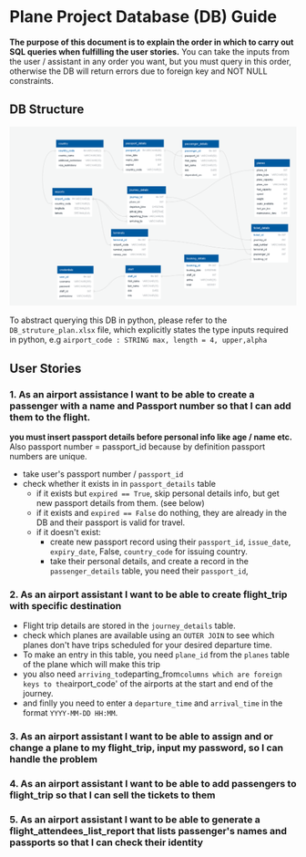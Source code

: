 # Plane Project Database (DB) Guide

__The purpose of this document is to explain the order in which to carry out SQL queries when fulfilling the user stories.__ You can take the inputs from the user / assistant in any order you want, but you must query in this order, otherwise the DB will return errors due to foreign key and NOT NULL constraints. 

## DB Structure
![](DB_design.png)

To abstract querying this DB in python, please refer to the `DB_struture_plan.xlsx` file, which explicitly states the type inputs required in python, e.g `airport_code : STRING max, length = 4, upper,alpha`

## User Stories
### 1. As an airport assistance I want to be able to create a passenger with a name and Passport number so that I can add them to the flight. 

__you must insert passport details before personal info like age / name etc.__ Also passport number = passport_id because by definition passport numbers are unique. 


- take user's passport number / `passport_id`
- check whether it exists in in `passport_details` table
    - if it exists but `expired == True`, skip personal details info, but get new passport details from them. (see below)
    - if it exists and `expired == False` do nothing, they are already in the DB and their passport is valid for travel. 
    - if it doesn't exist:
        - create new passport record using their `passport_id`, `issue_date`, `expiry_date`, False, `country_code` for issuing country. 
        - take their personal details, and create a record in the `passenger_details` table, you need their `passport_id`, 

### 2. As an airport assistant I want to be able to create flight_trip with specific destination
- Flight trip details are stored in the `journey_details` table. 
- check which planes are available using an `OUTER JOIN` to see which planes don't have trips scheduled for your desired departure time. 
- To make an entry in this table, you need `plane_id` from the `planes` table of the plane which will make this trip
- you also need `arriving_to`departing_from` columns which are foreign keys to the `airport_code' of the airports at the start and end of the journey. 
- and finlly you need to enter a `departure_time` and `arrival_time` in the format `YYYY-MM-DD HH:MM`.

### 3. As an airport assistant I want to be able to assign and or change a plane to my flight_trip, input my password, so I can handle the problem


### 4. As an airport assistant I want to be able to add passengers to flight_trip so that I can sell the tickets to them

### 5. As an airport assistant I want to be able to generate a flight_attendees_list_report that lists passenger's names and passports so that I can check their identity
























